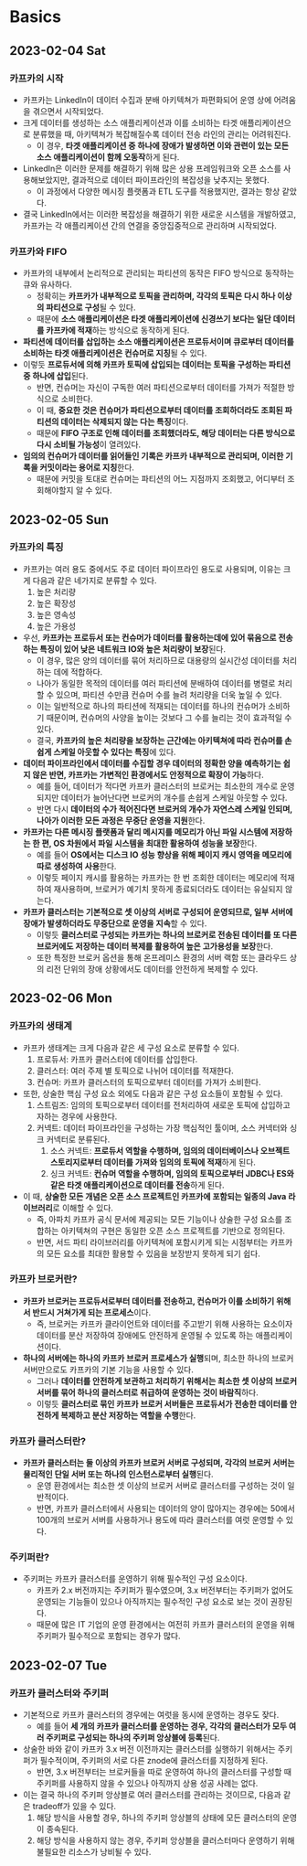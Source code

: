 # Basics
## 2023-02-04 Sat
### 카프카의 시작
* 카프카는 LinkedIn이 데이터 수집과 분배 아키텍쳐가 파편화되어 운영 상에 어려움을 겪으면서 시작되었다.
* 크게 데이터를 생성하는 소스 애플리케이션과 이를 소비하는 타겟 애플리케이션으로 분류했을 때, 아키텍쳐가 복잡해질수록 데이터 전송 라인의 관리는 어려워진다.
  * 이 경우, **타겟 애플리케이션 중 하나에 장애가 발생하면 이와 관련이 있는 모든 소스 애플리케이션이 함께 오동작**하게 된다.
* LinkedIn은 이러한 문제를 해결하기 위해 많은 상용 프레임워크와 오픈 소스를 사용해보았지만, 결과적으로 데이터 파이프라인의 복잡성을 낮추지는 못했다.
  * 이 과정에서 다양한 메시징 플랫폼과 ETL 도구를 적용했지만, 결과는 항상 같았다.
* 결국 LinkedIn에서는 이러한 복잡성을 해결하기 위한 새로운 시스템을 개발하였고, 카프카는 각 애플리케이션 간의 연결을 중앙집중적으로 관리하며 시작되었다.

### 카프카와 FIFO
* 카프카의 내부에서 논리적으로 관리되는 파티션의 동작은 FIFO 방식으로 동작하는 큐와 유사하다.
  * 정확히는 **카프카가 내부적으로 토픽을 관리하며, 각각의 토픽은 다시 하나 이상의 파티션으로 구성**될 수 있다.
  * 때문에 **소스 애플리케이션은 타겟 애플리케이션에 신경쓰기 보다는 일단 데이터를 카프카에 적재**하는 방식으로 동작하게 된다.
* **파티션에 데이터를 삽입하는 소스 애플리케이션은 프로듀서이며 큐로부터 데이터를 소비하는 타겟 애플리케이션은 컨슈머로 지칭**될 수 있다.
* 이렇듯 **프로듀서에 의해 카프카 토픽에 삽입되는 데이터는 토픽을 구성하는 파티션 중 하나에 삽입**된다.
  * 반면, 컨슈머는 자신이 구독한 여러 파티션으로부터 데이터를 가져가 적절한 방식으로 소비한다.
  * 이 때, **중요한 것은 컨슈머가 파티션으로부터 데이터를 조회하더라도 조회된 파티션의 데이터는 삭제되지 않는 다는 특징**이다.
  * 때문에 **FIFO 구조로 인해 데이터를 조회했더라도, 해당 데이터는 다른 방식으로 다시 소비될 가능성**이 열려있다.
* **임의의 컨슈머가 데이터를 읽어들인 기록은 카프카 내부적으로 관리되며, 이러한 기록을 커밋이라는 용어로 지칭**한다.
  * 때문에 커밋을 토대로 컨슈머는 파티션의 어느 지점까지 조회했고, 어디부터 조회해야할지 알 수 있다.

## 2023-02-05 Sun
### 카프카의 특징
* 카프카는 여러 용도 중에서도 주로 데이터 파이프라인 용도로 사용되며, 이유는 크게 다음과 같은 네가지로 분류할 수 있다.
  1. 높은 처리량
  2. 높은 확장성
  3. 높은 영속성
  4. 높은 가용성
* 우선, **카프카는 프로듀서 또는 컨슈머가 데이터를 활용하는데에 있어 묶음으로 전송하는 특징이 있어 낮은 네트워크 IO와 높은 처리량이 보장**된다.
  * 이 경우, 많은 양의 데이터를 묶어 처리하므로 대용량의 실시간성 데이터를 처리하는 데에 적합하다.
  * 나아가 동일한 목적의 데이터를 여러 파티션에 분배하여 데이터를 병렬로 처리할 수 있으며, 파티션 수만큼 컨슈머 수를 늘려 처리량을 더욱 높일 수 있다.
  * 이는 일반적으로 하나의 파티션에 적재되는 데이터를 하나의 컨슈머가 소비하기 때문이며, 컨슈머의 사양을 높이는 것보다 그 수를 늘리는 것이 효과적일 수 있다.
  * 결국, **카프카의 높은 처리량을 보장하는 근간에는 아키텍쳐에 따라 컨슈머를 손쉽게 스케일 아웃할 수 있다는 특징**에 있다.
* **데이터 파이프라인에서 데이터를 수집할 경우 데이터의 정확한 양을 예측하기는 쉽지 않은 반면, 카프카는 가변적인 환경에서도 안정적으로 확장이 가능**하다.
  * 예를 들어, 데이터가 적다면 카프카 클러스터의 브로커는 최소한의 개수로 운영되지만 데이터가 늘어난다면 브로커의 개수를 손쉽게 스케일 아웃할 수 있다.
  * 반면 다시 **데이터의 수가 적어진다면 브로커의 개수가 자연스레 스케일 인되며, 나아가 이러한 모든 과정은 무중단 운영을 지원**한다.
* **카프카는 다른 메시징 플랫폼과 달리 메시지를 메모리가 아닌 파일 시스템에 저장하는 한 편, OS 차원에서 파일 시스템을 최대한 활용하여 성능을 보장**한다. 
  * 예를 들어 **OS에서는 디스크 IO 성능 향상을 위해 페이지 캐시 영역을 메모리에 따로 생성하여 사용**한다.
  * 이렇듯 페이지 캐시를 활용하는 카프카는 한 번 조회한 데이터는 메모리에 적재하여 재사용하며, 브로커가 예기치 못하게 종료되더라도 데이터는 유실되지 않는다.
* **카프카 클러스터는 기본적으로 셋 이상의 서버로 구성되어 운영되므로, 일부 서버에 장애가 발생하더라도 무중단으로 운영을 지속**할 수 있다.
  * 이렇듯 **클러스터로 구성되는 카프카는 하나의 브로커로 전송된 데이터를 또 다른 브로커에도 저장하는 데이터 복제를 활용하여 높은 고가용성을 보장**한다.
  * 또한 특정한 브로커 옵션을 통해 온프레미스 환경의 서버 랙함 또는 클라우드 상의 리전 단위의 장애 상황에서도 데이터를 안전하게 복제할 수 있다.

## 2023-02-06 Mon
### 카프카의 생태계
* 카프카 생태계는 크게 다음과 같은 세 구성 요소로 분류할 수 있다.
  1. 프로듀서: 카프카 클러스터에 데이터를 삽입한다.
  2. 클러스터: 여러 주제 별 토픽으로 나뉘어 데이터를 적재한다.
  3. 컨슈머: 카프카 클러스터의 토픽으로부터 데이터를 가져가 소비한다.
* 또한, 상술한 핵심 구성 요소 외에도 다음과 같은 구성 요소들이 포함될 수 있다.
  1. 스트림즈: 임의의 토픽으로부터 데이터를 전처리하여 새로운 토픽에 삽입하고자하는 경우에 사용한다.
  2. 커넥트: 데이터 파이프라인을 구성하는 가장 핵심적인 툴이며, 소스 커넥터와 싱크 커넥터로 분류된다.
     1. 소스 커넥트: **프로듀서 역할을 수행하며, 임의의 데이터베이스나 오브젝트 스토리지로부터 데이터를 가져와 임의의 토픽에 적재**하게 된다.
     2. 싱크 커넥트: **컨슈머 역할을 수행하며, 임의의 토픽으로부터 JDBC나 ES와 같은 타겟 애플리케이션으로 데이터를 전송**하게 된다.
* 이 때, **상술한 모든 개념은 오픈 소스 프로젝트인 카프카에 포함되는 일종의 Java 라이브러리**로 이해할 수 있다.
  * 즉, 아파치 카프카 공식 문서에 제공되는 모든 기능이나 상술한 구성 요소를 조합하는 아키텍쳐의 구현은 동일한 오픈 소스 프로젝트를 기반으로 정의된다.
  * 반면, 서드 파티 라이브러리를 아키텍쳐에 포함시키게 되는 시점부터는 카프카의 모든 요소를 최대한 활용할 수 있음을 보장받지 못하게 되기 쉽다.

### 카프카 브로커란?
* **카프카 브로커는 프로듀서로부터 데이터를 전송하고, 컨슈머가 이를 소비하기 위해서 반드시 거쳐가게 되는 프로세스**이다.
  * 즉, 브로커는 카프카 클라이언트와 데이터를 주고받기 위해 사용하는 요소이자 데이터를 분산 저장하여 장애에도 안전하게 운영될 수 있도록 하는 애플리케이션이다.
* **하나의 서버에는 하나의 카프카 브로커 프로세스가 실행**되며, 최소한 하나의 브로커 서버만으로도 카프카의 기본 기능을 사용할 수 있다.
  * 그러나 **데이터를 안전하게 보관하고 처리하기 위해서는 최소한 셋 이상의 브로커 서버를 묶어 하나의 클러스터로 취급하여 운영하는 것이 바람직**하다.
  * 이렇듯 **클러스터로 묶인 카프카 브로커 서버들은 프로듀서가 전송한 데이터를 안전하게 복제하고 분산 저장하는 역할을 수행**한다.

### 카프카 클러스터란?
* **카프카 클러스터는 둘 이상의 카프카 브로커 서버로 구성되며, 각각의 브로커 서버는 물리적인 단일 서버 또는 하나의 인스턴스로부터 실행**된다.
  * 운영 환경에서는 최소한 셋 이상의 브로커 서버로 클러스터를 구성하는 것이 일반적이다. 
  * 반면, 카프카 클러스터에서 사용되는 데이터의 양이 많아지는 경우에는 50에서 100개의 브로커 서버를 사용하거나 용도에 따라 클러스터를 여럿 운영할 수 있다.

### 주키퍼란?
* 주키퍼는 카프카 클러스터를 운영하기 위해 필수적인 구성 요소이다.
  * 카프카 2.x 버전까지는 주키퍼가 필수였으며, 3.x 버전부터는 주키퍼가 없어도 운영되는 기능들이 있으나 아직까지는 필수적인 구성 요소로 보는 것이 권장된다.
  * 때문에 많은 IT 기업의 운영 환경에서는 여전히 카프카 클러스터의 운영을 위해 주키퍼가 필수적으로 포함되는 경우가 많다.

## 2023-02-07 Tue
### 카프카 클러스터와 주키퍼
* 기본적으로 카프카 클러스터의 경우에는 여럿을 동시에 운영하는 경우도 잦다.
  * 예를 들어 **세 개의 카프카 클러스터를 운영하는 경우, 각각의 클러스터가 모두 여러 주키퍼로 구성되는 하나의 주키퍼 앙상블에 등록**된다.
* 상술한 바와 같이 카프카 3.x 버전 이전까지는 클러스터를 실행하기 위해서는 주키퍼가 필수적이며, 주키퍼의 서로 다른 znode에 클러스터를 지정하게 된다.
  * 반면, 3.x 버전부터는 브로커들을 따로 운영하여 하나의 클러스터를 구성할 때 주키퍼를 사용하지 않을 수 있으나 아직까지 상용 성공 사례는 없다.
* 이는 결국 하나의 주키퍼 앙상블로 여러 클러스터를 관리하는 것이므로, 다음과 같은 tradeoff가 있을 수 있다.
  1. 해당 방식을 사용할 경우, 하나의 주키퍼 앙상블의 상태에 모든 클러스터의 운영이 종속된다.
  2. 해당 방식을 사용하지 않는 경우, 주키퍼 앙상블을 클러스터마다 운영하기 위해 불필요한 리소스가 낭비될 수 있다.